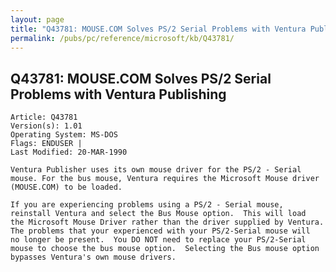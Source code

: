 ```yaml
---
layout: page
title: "Q43781: MOUSE.COM Solves PS/2 Serial Problems with Ventura Publishing"
permalink: /pubs/pc/reference/microsoft/kb/Q43781/
---
```


## Q43781: MOUSE.COM Solves PS/2 Serial Problems with Ventura Publishing

	Article: Q43781
	Version(s): 1.01
	Operating System: MS-DOS
	Flags: ENDUSER |
	Last Modified: 20-MAR-1990
	
	Ventura Publisher uses its own mouse driver for the PS/2 - Serial
	mouse. For the bus mouse, Ventura requires the Microsoft Mouse driver
	(MOUSE.COM) to be loaded.
	
	If you are experiencing problems using a PS/2 - Serial mouse,
	reinstall Ventura and select the Bus Mouse option.  This will load
	the Microsoft Mouse Driver rather than the driver supplied by Ventura.
	The problems that your experienced with your PS/2-Serial mouse will
	no longer be present.  You DO NOT need to replace your PS/2-Serial
	mouse to choose the bus mouse option.  Selecting the Bus mouse option
	bypasses Ventura's own mouse drivers.
